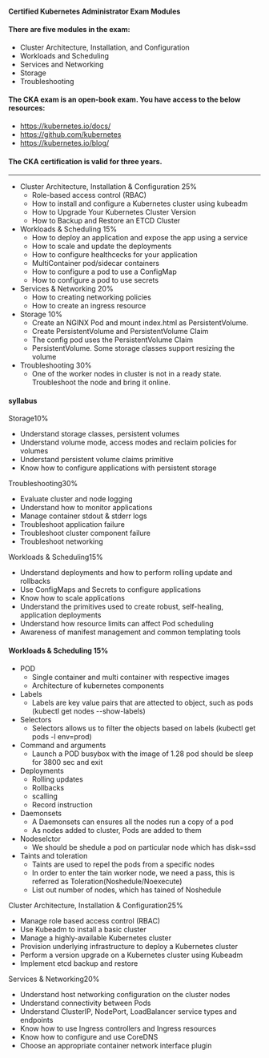 #### Certified Kubernetes Administrator Exam Modules
#### There are five modules in the exam:

- Cluster Architecture, Installation, and Configuration
- Workloads and Scheduling
- Services and Networking
- Storage
- Troubleshooting

#### The CKA exam is an open-book exam. You have access to the below resources:

- https://kubernetes.io/docs/
- https://github.com/kubernetes
- https://kubernetes.io/blog/

#### The CKA certification is valid for three years.

-----------------------------------------------------------------------------
- Cluster Architecture, Installation & Configuration	25%
     - Role-based access control (RBAC)
     - How to install and configure a Kubernetes cluster using kubeadm
     - How to Upgrade Your Kubernetes Cluster Version
     - How to Backup and Restore an ETCD Cluster
- Workloads & Scheduling	15% 
     - How to deploy an application and expose the app using a service
     - How to scale and update the deployments
     - How to configure healthcecks for your application
     - MultiContainer pod/sidecar containers
     - How to configure a pod to use a ConfigMap
     - How to configure a pod to use secrets
- Services & Networking	20% 
     - How to creating networking policies
     - How to create an ingress resource
- Storage	10% 
     - Create an NGINX Pod and mount index.html as PersistentVolume.
     - Create PersistentVolume and PersistentVolume Claim
     - The config pod uses the PersistentVolume Claim
     - PersistentVolume. Some storage classes support resizing the volume
- Troubleshooting	30%
     - One of the worker nodes in cluster is not in a ready state. Troubleshoot the node and bring it online.

#### syllabus

Storage10%
  - Understand storage classes, persistent volumes
  - Understand volume mode, access modes and reclaim policies for volumes
  - Understand persistent volume claims primitive
  - Know how to configure applications with persistent storage

Troubleshooting30%
  - Evaluate cluster and node logging
  - Understand how to monitor applications
  - Manage container stdout & stderr logs
  - Troubleshoot application failure
  - Troubleshoot cluster component failure
  - Troubleshoot networking

Workloads & Scheduling15%
  - Understand deployments and how to perform rolling update and rollbacks
  - Use ConfigMaps and Secrets to configure applications 
  - Know how to scale applications
  - Understand the primitives used to create robust, self-healing, application deployments
  - Understand how resource limits can affect Pod scheduling
  - Awareness of manifest management and common templating tools
   
   #### Workloads & Scheduling 15%
   - POD
      - Single container and multi container with respective images
      - Architecture of kubernetes components 
   - Labels 
      - Labels are key value pairs that are attected to object, such as pods  (kubectl get nodes --show-labels)
   - Selectors
      - Selectors allows us to filter the objects based on labels (kubectl get pods -l env=prod)
   - Command and arguments 
      - Launch a POD busybox with the image of 1.28 pod should be sleep for 3800 sec and exit
   - Deployments
      - Rolling updates 
      - Rollbacks 
      - scalling 
      - Record instruction 
   - Daemonsets
      -  A Daemonsets can ensures all the nodes run a copy of a pod
      -  As nodes added to cluster, Pods are added to them 
   - Nodeselctor
     - We should be shedule a pod on particular node which has disk=ssd
   - Taints and toleration 
     - Taints are used to repel the pods from a specific nodes
     - In order to enter the tain worker node, we need a pass, this is referred as Toleration(Noshedule/Noexecute)
     -  List out number of nodes, which has tained of Noshedule 


Cluster Architecture, Installation & Configuration25%
  - Manage role based access control (RBAC)
  - Use Kubeadm to install a basic cluster
  - Manage a highly-available Kubernetes cluster
  - Provision underlying infrastructure to deploy a Kubernetes cluster
  - Perform a version upgrade on a Kubernetes cluster using Kubeadm
  - Implement etcd backup and restore

Services & Networking20%
  - Understand host networking configuration on the cluster nodes
  - Understand connectivity between Pods
  - Understand ClusterIP, NodePort, LoadBalancer service types and endpoints
  - Know how to use Ingress controllers and Ingress resources
  - Know how to configure and use CoreDNS
  - Choose an appropriate container network interface plugin
  
